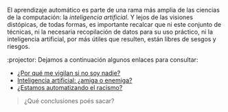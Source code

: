 El aprendizaje automático es parte de una rama más amplia de las ciencias de la computación: la _inteligencia artificial_. Y lejos de las visiones distópicas, de todas formas, es importante recalcar que ni este conjunto de técnicas, ni la necesaria recopilación de datos para su uso práctico, ni la inteligencia artificial, por más útiles que resulten, están libres de sesgos y riesgos. 

:projector: Dejamos a continuación algunos enlaces para consultar: 

 * [¿Por qué me vigilan si no soy nadie?](https://www.youtube.com/watch?v=NPE7i8wuupk)
 * [Inteligencia artificial: ¿amiga o enemiga?](https://www.youtube.com/watch?v=znq3ql6wqnE)
 * [¿Estamos automatizando el racismo?](https://www.youtube.com/watch?v=Ok5sKLXqynQ)


> ¿Qué conclusiones poés sacar?